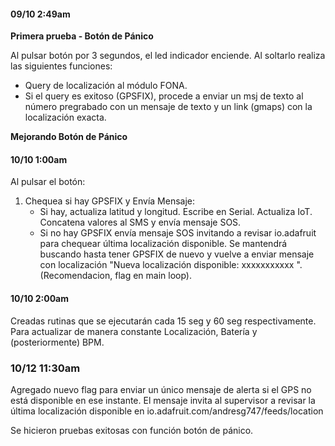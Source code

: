 #### 09/10 2:49am
**Primera prueba - Botón de Pánico**

Al pulsar botón por 3 segundos, el led indicador enciende. Al soltarlo realiza las siguientes funciones:
+ Query de localización al módulo FONA.
+ Si el query es exitoso (GPSFIX), procede a enviar un msj de texto al número pregrabado con un mensaje de texto y un link (gmaps) con la localización exacta.


**Mejorando Botón de Pánico**

#### 10/10 1:00am

Al pulsar el botón:

1. Chequea si hay GPSFIX y Envía Mensaje:
   + Si hay, actualiza latitud y longitud. Escribe en Serial. Actualiza IoT. Concatena valores al SMS y envía mensaje SOS.
   + Si no hay GPSFIX envía mensaje SOS invitando a revisar io.adafruit para chequear última localización disponible. Se mantendrá buscando hasta tener GPSFIX de nuevo y vuelve a enviar mensaje con localización "Nueva localización disponible: xxxxxxxxxxx ". (Recomendacion, flag en main loop).

#### 10/10 2:00am

Creadas rutinas que se ejecutarán cada 15 seg y 60 seg respectivamente.
Para actualizar de manera constante Localización, Batería y (posteriormente) BPM.

### 10/12 11:30am
Agregado nuevo flag para enviar un único mensaje de alerta si el GPS no está disponible en ese instante. El mensaje invita al supervisor a revisar la última localización disponible en io.adafruit.com/andresg747/feeds/location

Se hicieron pruebas exitosas con función botón de pánico.

